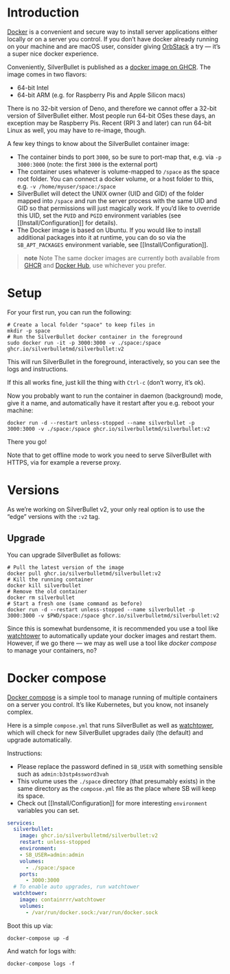 # Introduction
[Docker](https://www.docker.com/) is a convenient and secure way to install server applications either locally or on a server you control. If you don’t have docker already running on your machine and are macOS user, consider giving [OrbStack](https://orbstack.dev/) a try — it’s a super nice docker experience.

Conveniently, SilverBullet is published as a [docker image on GHCR](https://github.com/silverbulletmd/silverbullet/pkgs/container/silverbullet). The image comes in two flavors:

* 64-bit Intel
* 64-bit ARM (e.g. for Raspberry Pis and Apple Silicon macs)

There is no 32-bit version of Deno, and therefore we cannot offer a 32-bit version of SilverBullet either. Most people run 64-bit OSes these days, an exception may be Raspberry Pis. Recent (RPI 3 and later) can run 64-bit Linux as well, you may have to re-image, though.

A few key things to know about the SilverBullet container image:
* The container binds to port `3000`, so be sure to port-map that, e.g. via `-p 3000:3000` (note: the first `3000` is the external port)
* The container uses whatever is volume-mapped to `/space` as the space root folder. You can connect a docker volume, or a host folder to this, e.g. `-v /home/myuser/space:/space`
* SilverBullet will detect the UNIX owner (UID and GID) of the folder mapped into `/space` and run the server process with the same UID and GID so that permissions will just magically work. If you’d like to override this UID, set the `PUID` and `PGID` environment variables (see [[Install/Configuration]] for details).
* The Docker image is based on Ubuntu. If you would like to install additional packages into it at runtime, you can do so via the `SB_APT_PACKAGES` environment variable, see [[Install/Configuration]].

> **note** Note
> The same docker images are currently both available from [GHCR](https://github.com/silverbulletmd/silverbullet/pkgs/container/silverbullet) and [Docker Hub](https://hub.docker.com/r/zefhemel/silverbullet), use whichever you prefer.

# Setup
For your first run, you can run the following:

```shell
# Create a local folder "space" to keep files in
mkdir -p space
# Run the SilverBullet docker container in the foreground
sudo docker run -it -p 3000:3000 -v ./space:/space ghcr.io/silverbulletmd/silverbullet:v2
```

This will run SilverBullet in the foreground, interactively, so you can see the logs and instructions. 

If this all works fine, just kill the thing with `Ctrl-c` (don’t worry, it’s ok).

Now you probably want to run the container in daemon (background) mode, give it a name, and automatically have it restart after you e.g. reboot your machine:

```shell
docker run -d --restart unless-stopped --name silverbullet -p 3000:3000 -v ./space:/space ghcr.io/silverbulletmd/silverbullet:v2
```

There you go!

Note that to get offline mode to work you need to serve SilverBullet with HTTPS, via for example a reverse proxy.

# Versions
As we’re working on SilverBullet v2, your only real option is to use the “edge” versions with the `:v2` tag.

## Upgrade
You can upgrade SilverBullet as follows:

```shell
# Pull the latest version of the image
docker pull ghcr.io/silverbulletmd/silverbullet:v2
# Kill the running container
docker kill silverbullet
# Remove the old container
docker rm silverbullet
# Start a fresh one (same command as before)
docker run -d --restart unless-stopped --name silverbullet -p 3000:3000 -v $PWD/space:/space ghcr.io/silverbulletmd/silverbullet:v2
```

Since this is somewhat burdensome, it is recommended you use a tool like [watchtower](https://github.com/containrrr/watchtower) to automatically update your docker images and restart them. However, if we go there — we may as well use a tool like _docker compose_ to manage your containers, no?

# Docker compose
[Docker compose](https://docs.docker.com/compose/) is a simple tool to manage running of multiple containers on a server you control. It’s like Kubernetes, but you know, not insanely complex.

Here is a simple `compose.yml` that runs SilverBullet as well as [watchtower](https://github.com/containrrr/watchtower), which will check for new SilverBullet upgrades daily (the default) and upgrade automatically.

Instructions:
* Please replace the password defined in `SB_USER` with something sensible such as `admin:b3stp4ssword3vah`
* This volume uses the `./space` directory (that presumably exists) in the same directory as the `compose.yml` file as the place where SB will keep its space.
* Check out [[Install/Configuration]] for more interesting `environment` variables you can set.

```yaml
services:
  silverbullet:
    image: ghcr.io/silverbulletmd/silverbullet:v2
    restart: unless-stopped
    environment:
    - SB_USER=admin:admin
    volumes:
      - ./space:/space
    ports:
      - 3000:3000
  # To enable auto upgrades, run watchtower
  watchtower:
    image: containrrr/watchtower
    volumes:
      - /var/run/docker.sock:/var/run/docker.sock
```

Boot this up via:

```shell
docker-compose up -d
```

And watch for logs with:

```shell
docker-compose logs -f
```
